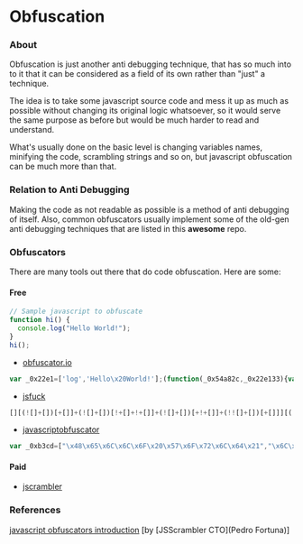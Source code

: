 # Obfuscation

### About

Obfuscation is just another anti debugging technique, that has so much into to it that it can be considered as a field of its own rather than "just" a technique.

The idea is to take some javascript source code and mess it up as much as possible without changing its original logic whatsoever, so it would serve the same purpose as before but would be much harder to read and understand.

What's usually done on the basic level is changing variables names, minifying the code, scrambling strings and so on, but javascript obfuscation can be much more than that.

### Relation to Anti Debugging

Making the code as not readable as possible is a method of anti debugging of itself. 
Also, common obfuscators usually implement some of the old-gen anti debugging techniques that are listed in this **awesome** repo.

### Obfuscators

There are many tools out there that do code obfuscation. Here are some:

#### Free

```javascript
// Sample javascript to obfuscate
function hi() {
  console.log("Hello World!");
}
hi();
```

- [obfuscator.io](https://obfuscator.io/)

```javascript
var _0x22e1=['log','Hello\x20World!'];(function(_0x54a82c,_0x22e133){var _0x52d59f=function(_0x37d3b5){while(--_0x37d3b5){_0x54a82c['push'](_0x54a82c['shift']());}};_0x52d59f(++_0x22e133);}(_0x22e1,0x78));var _0x52d5=function(_0x54a82c,_0x22e133){_0x54a82c=_0x54a82c-0x0;var _0x52d59f=_0x22e1[_0x54a82c];return _0x52d59f;};function hi(){var _0xf2ec74=_0x52d5;console[_0xf2ec74('0x0')](_0xf2ec74('0x1'));}hi();
```

- [jsfuck](http://www.jsfuck.com/)

```javascript
[][(![]+[])[+[]]+(![]+[])[!+[]+!+[]]+(![]+[])[+!+[]]+(!![]+[])[+[]]][([][(![]+[])[+[]]+(![]+[])[!+[]+!+[]]+(![]+[])[+!+[]]+(!![]+[])[+[]]]+[])[!+[]+!+[]+!+[]]+(!![]+[][(![]+[])[+[]]+(![]+[])[!+[]+!+[]]+(![]+[])[+!+[]]+(!![]+[])[+[]]])[+!+[]+[+[]]]+([][[]]+[])[+!+[]]+(![]+[])[!+[]+!+[]+!+[]]+(!![]+[])[+[]]+(!![]+[])[+!+[]]+([][[]]+[])[+[]]+([][(![]+[])[+[]]+(![]+[])[!+[]+!+[]]+(![]+[])[+!+[]]+(!![]+[])[+[]]]+[])[!+[]+!+[]+!+[]]+(!![]+[])[+[]]+(!![]+[][(![]+[])[+[]]+(![]+[])[!+[]+!+[]]+(![]+[])[+!+[]]+(!![]+[])[+[]]])[+!+[]+[+[]]]+(!![]+[])[+!+[]]]((!![]+[])[+!+[]]+(!![]+[])[!+[]+!+[]+!+[]]+(!![]+[])[+[]]+([][[]]+[])[+[]]+(!![]+[])[+!+[]]+([][[]]+[])[+!+[]]+(+[![]]+[][(![]+[])[+[]]+(![]+[])[!+[]+!+[]]+(![]+[])[+!+[]]+(!![]+[])[+[]]])[+!+[]+[+!+[]]]+(!![]+[])[!+[]+!+[]+!+[]]+(+(!+[]+!+[]+!+[]+[+!+[]]))[(!![]+[])[+[]]+(!![]+[][(![]+[])[+[]]+(![]+[])[!+[]+!+[]]+(![]+[])[+!+[]]+(!![]+[])[+[]]])[+!+[]+[+[]]]+([]+[])[([][(![]+[])[+[]]+(![]+[])[!+[]+!+[]]+(![]+[])[+!+[]]+(!![]+[])[+[]]]+[])[!+[]+!+[]+!+[]]+(!![]+[][(![]+[])[+[]]+(![]+[])[!+[]+!+[]]+(![]+[])[+!+[]]+(!![]+[])[+[]]])[+!+[]+[+[]]]+([][[]]+[])[+!+[]]+(![]+[])[!+[]+!+[]+!+[]]+(!![]+[])[+[]]+(!![]+[])[+!+[]]+([][[]]+[])[+[]]+([][(![]+[])[+[]]+(![]+[])[!+[]+!+[]]+(![]+[])[+!+[]]+(!![]+[])[+[]]]+[])[!+[]+!+[]+!+[]]+(!![]+[])[+[]]+(!![]+[][(![]+[])[+[]]+(![]+[])[!+[]+!+[]]+(![]+[])[+!+[]]+(!![]+[])[+[]]])[+!+[]+[+[]]]+(!![]+[])[+!+[]]][([][[]]+[])[+!+[]]+(![]+[])[+!+[]]+((+[])[([][(![]+[])[+[]]+(![]+[])[!+[]+!+[]]+(![]+[])[+!+[]]+(!![]+[])[+[]]]+[])[!+[]+!+[]+!+[]]+(!![]+[][(![]+[])[+[]]+(![]+[])[!+[]+!+[]]+(![]+[])[+!+[]]+(!![]+[])[+[]]])[+!+[]+[+[]]]+([][[]]+[])[+!+[]]+(![]+[])[!+[]+!+[]+!+[]]+(!![]+[])[+[]]+(!![]+[])[+!+[]]+([][[]]+[])[+[]]+([][(![]+[])[+[]]+(![]+[])[!+[]+!+[]]+(![]+[])[+!+[]]+(!![]+[])[+[]]]+[])[!+[]+!+[]+!+[]]+(!![]+[])[+[]]+(!![]+[][(![]+[])[+[]]+(![]+[])[!+[]+!+[]]+(![]+[])[+!+[]]+(!![]+[])[+[]]])[+!+[]+[+[]]]+(!![]+[])[+!+[]]]+[])[+!+[]+[+!+[]]]+(!![]+[])[!+[]+!+[]+!+[]]]](!+[]+!+[]+!+[]+[!+[]+!+[]])+(![]+[])[+!+[]]+(![]+[])[!+[]+!+[]])()((![]+[])[+!+[]]+(![]+[])[!+[]+!+[]]+(!![]+[])[!+[]+!+[]+!+[]]+(!![]+[])[+!+[]]+(!![]+[])[+[]]+([][(![]+[])[+[]]+(![]+[])[!+[]+!+[]]+(![]+[])[+!+[]]+(!![]+[])[+[]]]+[])[+!+[]+[!+[]+!+[]+!+[]]]+[+!+[]]+([+[]]+![]+[][(![]+[])[+[]]+(![]+[])[!+[]+!+[]]+(![]+[])[+!+[]]+(!![]+[])[+[]]])[!+[]+!+[]+[+[]]])
```

- [javascriptobfuscator](https://javascriptobfuscator.com/Javascript-Obfuscator.aspx)

```javascript
var _0xb3cd=["\x48\x65\x6C\x6C\x6F\x20\x57\x6F\x72\x6C\x64\x21","\x6C\x6F\x67"];function hi(){console[_0xb3cd[1]](_0xb3cd[0])}hi()
```

#### Paid

- [jscrambler](/https://jscrambler.com/)

### References

[javascript obfuscators introduction](https://www.youtube.com/watch?v=4dxPizOvM8g) [by [JSScrambler CTO](Pedro Fortuna)]
